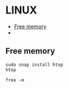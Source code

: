 # LINUX

- [Free memory](#Free-memory)
- [](#)

## Free memory
```
sudo snap install htop
htop
```
```
free -m
```
